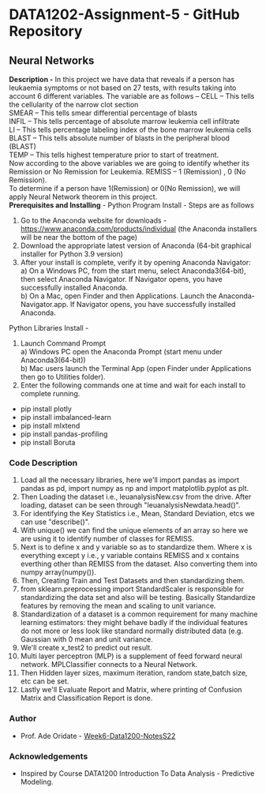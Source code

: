 # DATA1202-Assignment-5 - GitHub Repository
## Neural Networks
**Description -** In this project we have data that reveals if a person has leukaemia symptoms or not based on 27 tests, with results taking into account 6 different variables. The variable are as follows –
CELL – This tells the cellularity of the narrow clot section \
SMEAR – This tells smear differential percentage of blasts \
INFIL – This tells percentage of absolute marrow leukemia cell infiltrate \
LI – This tells percentage labeling index of the bone marrow leukemia cells \
BLAST – This tells absolute number of blasts in the peripheral blood (BLAST)\
TEMP – This tells highest temperature prior to start of treatment. \
Now according to the above variables we are going to identify whether its Remission or No Remission for Leukemia. 
REMISS – 1 (Remission) , 0 (No Remission). \
To determine if a person have 1(Remission) or 0(No Remission), we will apply Neural Network theorem in this project. \
**Prerequisites and Installing** - Python Program Install - Steps are as follows
1) Go to the Anaconda website for downloads - https://www.anaconda.com/products/individual (the
Anaconda installers will be near the bottom of the page)
2) Download the appropriate latest version of Anaconda (64-bit graphical installer for Python 3.9 version)
3) After your install is complete, verify it by opening Anaconda Navigator:\
a) On a Windows PC, from the start menu, select Anaconda3(64-bit), then select Anaconda
Navigator. If Navigator opens, you have successfully installed Anaconda.\
b) On a Mac, open Finder and then Applications. Launch the Anaconda-Navigator.app. If Navigator
opens, you have successfully installed Anaconda.

Python Libraries Install -
1) Launch Command Prompt\
a) Windows PC open the Anaconda Prompt (start menu under Anaconda3(64-bit))\
b) Mac users launch the Terminal App (open Finder under Applications then go to Utilities folder).
2) Enter the following commands one at time and wait for each install to complete running.
- pip install plotly
- pip install imbalanced-learn
- pip install mlxtend
- pip install pandas-profiling
- pip install Boruta

### Code Description
1. Load all the necessary libraries, here we'll import pandas as import pandas as pd, import numpy as np and import matplotlib.pyplot as plt.
2. Then Loading the dataset i.e., leuanalysisNew.csv from the drive. After loading, dataset can be seen through "leuanalysisNewdata.head()".
3. For identifying the Key Statistics i.e., Mean, Standard Deviation, etcs we can use "describe()".
4. With unique() we can find the unique elements of an array so here we are using it to identify number of classes for REMISS.
5. Next is to define x and y variable so as to standardize them. Where x is everything except y i.e., y variable contains REMISS and x contains everthing other than REMISS from the dataset. Also converting them into numpy array(numpy()).
6. Then, Creating Train and Test Datasets and then standardizing them.
7. from sklearn.preprocessing import StandardScaler is responsible for standardizing the data set and also will be testing. Basically Standardize features by removing the mean and scaling to unit variance.
8. Standardization of a dataset is a common requirement for many machine learning estimators: they might behave badly if the individual features do not more or less look like standard normally distributed data (e.g. Gaussian with 0 mean and unit variance.
9. We'll create x_test2 to predict out result.
10. Multi layer perceptron (MLP) is a supplement of feed forward neural network. MPLClassifier connects to a Neural Network.
11. Then Hidden layer sizes, maximum iteration, random state,batch size, etc can be set.
12. Lastly we'll Evaluate Report and Matrix, where printing of Confusion Matrix and Classification Report is done.
### Author 
- Prof. Ade Oridate - [Week6-Data1200-NotesS22
](https://durhamcollege.desire2learn.com/d2l/le/content/431596/viewContent/5747328/View)
### Acknowledgements
- Inspired by Course DATA1200 Introduction To Data Analysis - Predictive Modeling.
